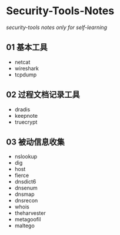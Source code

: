 # Security-Tools-Notes
*security-tools notes only for self-learning*

## 01 基本工具
* netcat
* wireshark
* tcpdump    


## 02 过程文档记录工具
* dradis
* keepnote
* truecrypt    


## 03 被动信息收集
* nslookup
* dig
* host
* fierce
* dnsdict6
* dnsenum
* dnsmap
* dnsrecon
* whois
* theharvester
* metagoofil
* maltego
